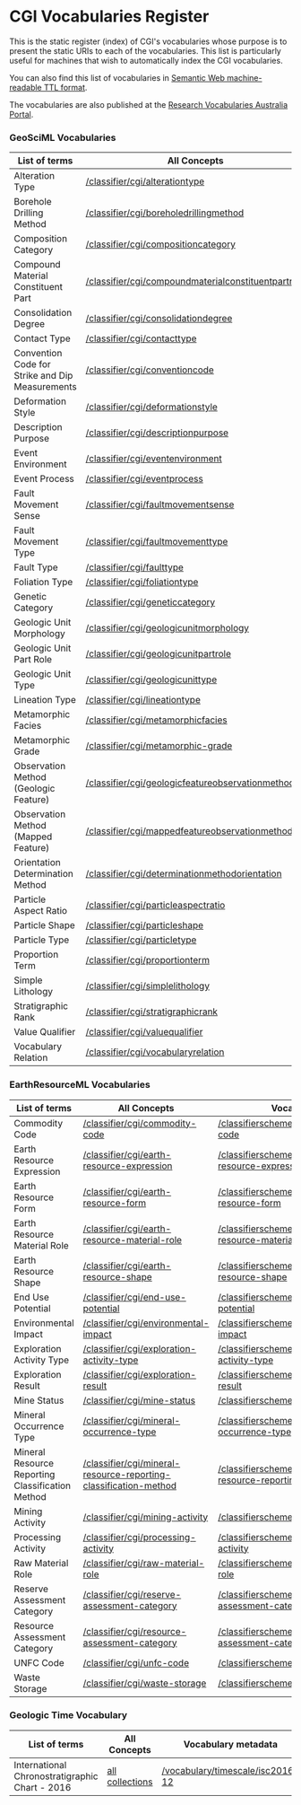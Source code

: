 # CGI Vocabularies Register
This is the static register (index) of CGI's vocabularies whose purpose is to present the static URIs to each of the vocabularies. This list is particularly useful for machines that wish to automatically index the CGI vocabularies.

You can also find this list of vocabularies in [Semantic Web machine-readable TTL format](http://resource.geosciml.org/def/voc/?_format=text/turtle).

The vocabularies are also published at the [Research Vocabularies Australia Portal](https://vocabs.ands.org.au/search/#!/?q=&p=1&publisher=CGI%20Geoscience%20Terminology%20Working%20Group).

### GeoSciML Vocabularies

List of terms | All Concepts | Vocabulary metadata | 
 ------------ |  ------------ | ----------- |
Alteration Type | [/classifier/cgi/alterationtype](http://resource.geosciml.org/classifier/cgi/alterationtype) | [/classifierscheme/cgi/2016.01/alterationtype](http://resource.geosciml.org/classifierscheme/cgi/2016.01/alterationtype) |
Borehole Drilling Method | [/classifier/cgi/boreholedrillingmethod](http://resource.geosciml.org/classifier/cgi/boreholedrillingmethod) | [/classifierscheme/cgi/2016.01/boreholedrillingmethod](http://resource.geosciml.org/classifierscheme/cgi/2016.01/boreholedrillingmethod) | 
Composition Category | [/classifier/cgi/compositioncategory](http://resource.geosciml.org/classifier/cgi/compositioncategory) | [/classifierscheme/cgi/2016.01/compositioncategory](http://resource.geosciml.org/classifierscheme/cgi/2016.01/compositioncategory) |
Compound Material Constituent Part | [/classifier/cgi/compoundmaterialconstituentpartrole](http://resource.geosciml.org/classifier/cgi/compoundmaterialconstituentpartrole) | [/classifierscheme/cgi/2016.01/compoundmaterialconstituentpartrole](http://resource.geosciml.org/classifierscheme/cgi/2016.01/compoundmaterialconstituentpartrole) |
Consolidation Degree | [/classifier/cgi/consolidationdegree](http://resource.geosciml.org/classifier/cgi/consolidationdegree) | [/classifierscheme/cgi/2016.01/consolidationdegree](http://resource.geosciml.org/classifierscheme/cgi/2016.01/consolidationdegree) |
Contact Type | [/classifier/cgi/contacttype](http://resource.geosciml.org/classifier/cgi/contacttype) | [/classifierscheme/cgi/2016.01/contacttype](http://resource.geosciml.org/classifierscheme/cgi/2016.01/contacttype) |
Convention Code for Strike and Dip Measurements | [/classifier/cgi/conventioncode](http://resource.geosciml.org/classifier/cgi/conventioncode) | [/classifierscheme/cgi/2016.01/conventioncode](http://resource.geosciml.org/classifierscheme/cgi/2016.01/conventioncode) |
Deformation Style | [/classifier/cgi/deformationstyle](http://resource.geosciml.org/classifier/cgi/deformationstyle) | [/classifierscheme/cgi/2016.01/deformationstyle](http://resource.geosciml.org/classifierscheme/cgi/2016.01/deformationstyle) |
Description Purpose | [/classifier/cgi/descriptionpurpose](http://resource.geosciml.org/classifier/cgi/descriptionpurpose) | [/classifierscheme/cgi/2016.01/descriptionpurpose](http://resource.geosciml.org/classifierscheme/cgi/2016.01/descriptionpurpose) |
Event Environment | [/classifier/cgi/eventenvironment](http://resource.geosciml.org/classifier/cgi/eventenvironment) | [/classifierscheme/cgi/2016.01/eventenvironment](http://resource.geosciml.org/classifierscheme/cgi/2016.01/eventenvironment) |
Event Process | [/classifier/cgi/eventprocess](http://resource.geosciml.org/classifier/cgi/eventprocess) | [/classifierscheme/cgi/2016.01/eventprocess](http://resource.geosciml.org/classifierscheme/cgi/2016.01/eventprocess) |
Fault Movement Sense | [/classifier/cgi/faultmovementsense](http://resource.geosciml.org/classifier/cgi/faultmovementsense) | [/classifierscheme/cgi/2016.01/faultmovementsense](http://resource.geosciml.org/classifierscheme/cgi/2016.01/faultmovementsense) |
Fault Movement Type | [/classifier/cgi/faultmovementtype](http://resource.geosciml.org/classifier/cgi/faultmovementtype) | [/classifierscheme/cgi/2016.01/faultmovementtype](http://resource.geosciml.org/classifierscheme/cgi/2016.01/faultmovementtype) |
Fault Type | [/classifier/cgi/faulttype](http://resource.geosciml.org/classifier/cgi/faulttype) | [/classifierscheme/cgi/2016.01/faulttype](http://resource.geosciml.org/classifierscheme/cgi/2016.01/faulttype) |
Foliation Type | [/classifier/cgi/foliationtype](http://resource.geosciml.org/classifier/cgi/foliationtype) | [/classifierscheme/cgi/2016.01/foliationtype](http://resource.geosciml.org/classifierscheme/cgi/2016.01/foliationtype) |
Genetic Category | [/classifier/cgi/geneticcategory](http://resource.geosciml.org/classifier/cgi/geneticcategory) | [/classifierscheme/cgi/2016.01/geneticcategory](http://resource.geosciml.org/classifierscheme/cgi/2016.01/geneticcategory) |
Geologic Unit Morphology | [/classifier/cgi/geologicunitmorphology](http://resource.geosciml.org/classifier/cgi/geologicunitmorphology) | [/classifierscheme/cgi/2016.01/geologicunitmorphology](http://resource.geosciml.org/classifierscheme/cgi/2016.01/geologicunitmorphology) |
Geologic Unit Part Role | [/classifier/cgi/geologicunitpartrole](http://resource.geosciml.org/classifier/cgi/geologicunitpartrole) | [/classifierscheme/cgi/2016.01/geologicunitpartrole](http://resource.geosciml.org/classifierscheme/cgi/2016.01/geologicunitpartrole) |
Geologic Unit Type | [/classifier/cgi/geologicunittype](http://resource.geosciml.org/classifier/cgi/geologicunittype) | [/classifierscheme/cgi/2016.01/geologicunittype](http://resource.geosciml.org/classifierscheme/cgi/2016.01/geologicunittype) |
Lineation Type | [/classifier/cgi/lineationtype](http://resource.geosciml.org/classifier/cgi/lineationtype) | [/classifierscheme/cgi/2016.01/lineationtype](http://resource.geosciml.org/classifierscheme/cgi/2016.01/lineationtype) |
Metamorphic Facies | [/classifier/cgi/metamorphicfacies](http://resource.geosciml.org/classifier/cgi/metamorphicfacies) | [/classifierscheme/cgi/2016.01/metamorphicfacies](http://resource.geosciml.org/classifierscheme/cgi/2016.01/metamorphicfacies) |
Metamorphic Grade | [/classifier/cgi/metamorphic-grade](http://resource.geosciml.org/classifier/cgi/metamorphic-grade) | [/classifierscheme/cgi/2016.01/metamorphic-grade](http://resource.geosciml.org/classifierscheme/cgi/2016.01/metamorphic-grade) |
Observation Method (Geologic Feature) | [/classifier/cgi/geologicfeatureobservationmethod](http://resource.geosciml.org/classifier/cgi/geologicfeatureobservationmethod) | [/classifierscheme/cgi/2016.01/geologicfeatureobservationmethod](http://resource.geosciml.org/classifierscheme/cgi/2016.01/geologicfeatureobservationmethod) |
Observation Method (Mapped Feature) | [/classifier/cgi/mappedfeatureobservationmethod](http://resource.geosciml.org/classifier/cgi/mappedfeatureobservationmethod) | [/classifierscheme/cgi/2016.01/mappedfeatureobservationmethod](http://resource.geosciml.org/classifierscheme/cgi/2016.01/mappedfeatureobservationmethod) |
Orientation Determination Method | [/classifier/cgi/determinationmethodorientation](http://resource.geosciml.org/classifier/cgi/determinationmethodorientation) | [/classifierscheme/cgi/2016.01/determinationmethodorientation](http://resource.geosciml.org/classifierscheme/cgi/2016.01/determinationmethodorientation) |
Particle Aspect Ratio | [/classifier/cgi/particleaspectratio](http://resource.geosciml.org/classifier/cgi/particleaspectratio) | [/classifierscheme/cgi/2016.01/particleaspectratio](http://resource.geosciml.org/classifierscheme/cgi/2016.01/particleaspectratio) |
Particle Shape | [/classifier/cgi/particleshape](http://resource.geosciml.org/classifier/cgi/particleshape) | [/classifierscheme/cgi/2016.01/particleshape](http://resource.geosciml.org/classifierscheme/cgi/2016.01/particleshape) |
Particle Type | [/classifier/cgi/particletype](http://resource.geosciml.org/classifier/cgi/particletype) | [/classifierscheme/cgi/2016.01/particletype](http://resource.geosciml.org/classifierscheme/cgi/2016.01/particletype) |
Proportion Term | [/classifier/cgi/proportionterm](http://resource.geosciml.org/classifier/cgi/proportionterm) | [/classifierscheme/cgi/2016.01/proportionterm](http://resource.geosciml.org/classifierscheme/cgi/2016.01/proportionterm) |
Simple Lithology | [/classifier/cgi/simplelithology](http://resource.geosciml.org/classifier/cgi/simplelithology) | [/classifierscheme/cgi/2016.01/simplelithology](http://resource.geosciml.org/classifierscheme/cgi/2016.01/simplelithology) |
Stratigraphic Rank | [/classifier/cgi/stratigraphicrank](http://resource.geosciml.org/classifier/cgi/stratigraphicrank) | [/classifierscheme/cgi/2016.01/stratigraphicrank](http://resource.geosciml.org/classifierscheme/cgi/2016.01/stratigraphicrank) |
Value Qualifier | [/classifier/cgi/valuequalifier](http://resource.geosciml.org/classifier/cgi/valuequalifier) | [/classifierscheme/cgi/2016.01/valuequalifier](http://resource.geosciml.org/classifierscheme/cgi/2016.01/valuequalifier) |
Vocabulary Relation | [/classifier/cgi/vocabularyrelation](http://resource.geosciml.org/classifier/cgi/vocabularyrelation) | [/classifierscheme/cgi/2016.01/vocabularyrelation](http://resource.geosciml.org/classifierscheme/cgi/2016.01/vocabularyrelation) ||

### EarthResourceML Vocabularies

List of terms | All Concepts | Vocabulary metadata | 
 ------------ |  ------------ | ----------- | 
Commodity Code | [/classifier/cgi/commodity-code](http://resource.geosciml.org/classifier/cgi/commodity-code) | [/classifierscheme/cgi/2016.01/commodity-code](http://resource.geosciml.org/classifierscheme/cgi/2016.01/commodity-code) |
Earth Resource Expression | [/classifier/cgi/earth-resource-expression](http://resource.geosciml.org/classifier/cgi/earth-resource-expression) | [/classifierscheme/cgi/2016.01/earth-resource-expression](http://resource.geosciml.org/classifierscheme/cgi/2016.01/earth-resource-expression) |
Earth Resource Form | [/classifier/cgi/earth-resource-form](http://resource.geosciml.org/classifier/cgi/earth-resource-form) | [/classifierscheme/cgi/2016.02/earth-resource-form](http://resource.geosciml.org/classifierscheme/cgi/2016.02/earth-resource-form) |
Earth Resource Material Role | [/classifier/cgi/earth-resource-material-role](http://resource.geosciml.org/classifier/cgi/earth-resource-material-role) | [/classifierscheme/cgi/2016.01/earth-resource-material-role](http://resource.geosciml.org/classifierscheme/cgi/2016.01/earth-resource-material-role) |
Earth Resource Shape | [/classifier/cgi/earth-resource-shape](http://resource.geosciml.org/classifier/cgi/earth-resource-shape) | [/classifierscheme/cgi/2016.01/earth-resource-shape](http://resource.geosciml.org/classifierscheme/cgi/2016.01/earth-resource-shape) |
End Use Potential | [/classifier/cgi/end-use-potential](http://resource.geosciml.org/classifier/cgi/end-use-potential) | [/classifierscheme/cgi/2016.01/end-use-potential](http://resource.geosciml.org/classifierscheme/cgi/2016.01/end-use-potential) |
Environmental Impact | [/classifier/cgi/environmental-impact](http://resource.geosciml.org/classifier/cgi/environmental-impact) | [/classifierscheme/cgi/2016.01/environmental-impact](http://resource.geosciml.org/classifierscheme/cgi/2016.01/environmental-impact) |
Exploration Activity Type | [/classifier/cgi/exploration-activity-type](http://resource.geosciml.org/classifier/cgi/exploration-activity-type) | [/classifierscheme/cgi/2016.01/exploration-activity-type](http://resource.geosciml.org/classifierscheme/cgi/2016.01/exploration-activity-type) |
Exploration Result | [/classifier/cgi/exploration-result](http://resource.geosciml.org/classifier/cgi/exploration-result) | [/classifierscheme/cgi/2016.01/exploration-result](http://resource.geosciml.org/classifierscheme/cgi/2016.01/exploration-result) |
Mine Status | [/classifier/cgi/mine-status](http://resource.geosciml.org/classifier/cgi/mine-status) | [/classifierscheme/cgi/2016.01/mine-status](http://resource.geosciml.org/classifierscheme/cgi/2016.01/mine-status) |
Mineral Occurrence Type | [/classifier/cgi/mineral-occurrence-type](http://resource.geosciml.org/classifier/cgi/mineral-occurrence-type) | [/classifierscheme/cgi/2016.01/mineral-occurrence-type](http://resource.geosciml.org/classifierscheme/cgi/2016.01/mineral-occurrence-type) |
Mineral Resource Reporting Classification Method | [/classifier/cgi/mineral-resource-reporting-classification-method](http://resource.geosciml.org/classifier/cgi/mineral-resource-reporting-classification-method) | [/classifierscheme/cgi/2016.01/mineral-resource-reporting-classification-method](http://resource.geosciml.org/classifierscheme/cgi/2016.01/mineral-resource-reporting-classification-method) |
Mining Activity | [/classifier/cgi/mining-activity](http://resource.geosciml.org/classifier/cgi/mining-activity) | [/classifierscheme/cgi/2016.01/mining-activity](http://resource.geosciml.org/classifierscheme/cgi/2016.01/mining-activity) |
Processing Activity | [/classifier/cgi/processing-activity](http://resource.geosciml.org/classifier/cgi/processing-activity) | [/classifierscheme/cgi/2016.01/processing-activity](http://resource.geosciml.org/classifierscheme/cgi/2016.01/processing-activity) |
Raw Material Role | [/classifier/cgi/raw-material-role](http://resource.geosciml.org/classifier/cgi/raw-material-role) | [/classifierscheme/cgi/2016.01/raw-material-role](http://resource.geosciml.org/classifierscheme/cgi/2016.01/raw-material-role) |
Reserve Assessment Category | [/classifier/cgi/reserve-assessment-category](http://resource.geosciml.org/classifier/cgi/reserve-assessment-category) | [/classifierscheme/cgi/2016.01/reserve-assessment-category](http://resource.geosciml.org/classifierscheme/cgi/2016.01/reserve-assessment-category) |
Resource Assessment Category | [/classifier/cgi/resource-assessment-category](http://resource.geosciml.org/classifier/cgi/resource-assessment-category) | [/classifierscheme/cgi/2016.01/resource-assessment-category](http://resource.geosciml.org/classifierscheme/cgi/2016.01/resource-assessment-category) |
UNFC Code | [/classifier/cgi/unfc-code](http://resource.geosciml.org/classifier/cgi/unfc-code) | [/classifierscheme/cgi/2016.01/unfc-code](http://resource.geosciml.org/classifierscheme/cgi/2016.01/unfc-code) |
Waste Storage | [/classifier/cgi/waste-storage](http://resource.geosciml.org/classifier/cgi/waste-storage) | [/classifierscheme/cgi/2016.01/waste-storage](http://resource.geosciml.org/classifierscheme/cgi/2016.01/waste-storage) ||

### Geologic Time Vocabulary

List of terms | All Concepts | Vocabulary metadata | 
 ------------ |  ------------ | ----------- | 
International Chronostratigraphic Chart - 2016 | [all collections](http://vocabs.ands.org.au/repository/api/lda/csiro/international-chronostratigraphic-chart-2016/2016-12-v3/collection) | [/vocabulary/timescale/isc2016-12](http://resource.geosciml.org/vocabulary/timescale/isc2016-12) ||
